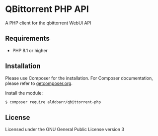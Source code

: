 # QBittorrent PHP API

A PHP client for the qbittorrent WebUI API

## Requirements

- PHP 8.1 or higher

## Installation

Please use Composer for the installation. For Composer documentation, please refer to
[getcomposer.org](http://getcomposer.org/).

Install the module:

```sh
$ composer require aldobarr/qbittorrent-php
```

## License
Licensed under the GNU General Public License version 3